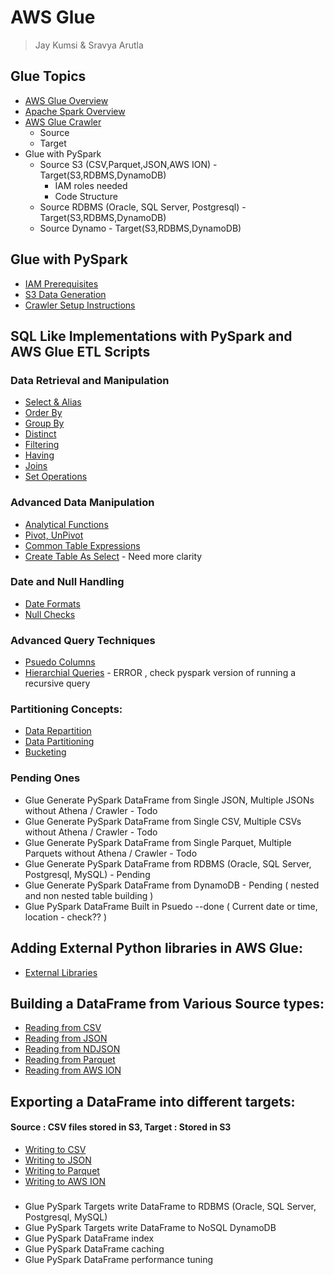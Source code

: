 # AWS Glue
> Jay Kumsi & Sravya Arutla

## Glue Topics
* [AWS Glue Overview](Intro.md)
* [Apache Spark Overview](spark.md)
* [AWS Glue Crawler](aws-glue-crawler.md)
   * Source
   * Target
* Glue with PySpark
    * Source S3 (CSV,Parquet,JSON,AWS ION) - Target(S3,RDBMS,DynamoDB)
        * IAM roles needed
        * Code Structure
    * Source RDBMS (Oracle, SQL Server, Postgresql) - Target(S3,RDBMS,DynamoDB) 
    * Source Dynamo - Target(S3,RDBMS,DynamoDB)

## Glue with PySpark
* [IAM Prerequisites](IAM-prerequisites.md)
* [S3 Data Generation](s3-data-generation.md)
* [Crawler Setup Instructions](set-up-instructions.md)
  
## SQL Like Implementations with PySpark and AWS Glue ETL Scripts

### Data Retrieval and Manipulation

* [Select & Alias](glue-pyspark-select-alias.md)
* [Order By](glue-pyspark-orderby.md)
* [Group By](glue-pyspark-groupby.md)
* [Distinct](glue-pyspark-distinct.md)
* [Filtering](glue-pyspark-condition.md)
* [Having](glue-pyspark-having.md)
* [Joins](glue-pyspark-joins.md)
* [Set Operations](glue-pyspark-set-operations.md)

### Advanced Data Manipulation
* [Analytical Functions](glue-pyspark-analytical.md)
* [Pivot, UnPivot](glue-pyspark-pivot-unpivot.md)
* [Common Table Expressions](glue-pyspark-cte.md)
* [Create Table As Select](glue-pyspark-ctas.md) - Need more clarity

### Date and Null Handling
* [Date Formats](glue-pyspark-date-formats.md)
* [Null Checks](glue-pyspark-null-checks.md)

### Advanced Query Techniques
* [Psuedo Columns](glue-pyspark-built-in-pseudo-columns.md)
* [Hierarchial Queries](glue-hierarchial-queries.md) - ERROR , check pyspark version of running a recursive query
  
### Partitioning Concepts:
* [Data Repartition](glue-repartition.md)
* [Data Partitioning](glue-s3-data-partitioning.md)
* [Bucketing](glue-bucketing.md)

### Pending Ones
* Glue Generate PySpark DataFrame from Single JSON, Multiple JSONs without Athena / Crawler - Todo 
* Glue Generate PySpark DataFrame from Single CSV, Multiple CSVs without Athena / Crawler - Todo
* Glue Generate PySpark DataFrame from Single Parquet, Multiple Parquets without Athena / Crawler - Todo
* Glue Generate PySpark DataFrame from RDBMS (Oracle, SQL Server, Postgresql, MySQL) - Pending
* Glue Generate PySpark DataFrame from DynamoDB - Pending ( nested and non nested table building )
* Glue PySpark DataFrame Built in Psuedo --done ( Current date or time, location - check?? )
  
## Adding External Python libraries in AWS Glue:
* [External Libraries](adding-external-libraries.md)

## Building a DataFrame from Various Source types:
* [Reading from CSV](read-from-csv.md)
* [Reading from JSON](read-from-json.md)
* [Reading from NDJSON](read-from-ndjson.md)
* [Reading from Parquet](read-from-parquet.md)
* [Reading from AWS ION](read-from-awsion.md)
  
## Exporting a DataFrame into different targets:
#### Source : CSV files stored in S3, Target : Stored in S3
* [Writing to CSV](write-to-csv.md)
* [Writing to JSON](write-to-json.md)
* [Writing to Parquet](write-to-parquet.md)
* [Writing to AWS ION](write-to-awsion.md)

### 
* Glue PySpark Targets write DataFrame to RDBMS (Oracle, SQL Server, Postgresql, MySQL)
* Glue PySpark Targets write DataFrame to NoSQL DynamoDB
* Glue PySpark DataFrame index
* Glue PySpark DataFrame caching
* Glue PySpark DataFrame performance tuning

